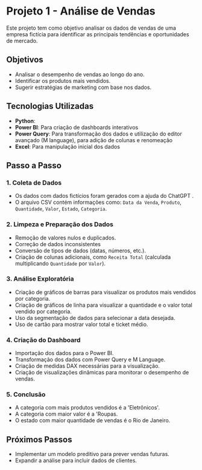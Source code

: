 # Projeto 1 - Análise de Vendas

Este projeto tem como objetivo analisar os dados de vendas de uma empresa fictícia para identificar as principais tendências e oportunidades de mercado.

## Objetivos

- Analisar o desempenho de vendas ao longo do ano.
- Identificar os produtos mais vendidos.
- Sugerir estratégias de marketing com base nos dados.

## Tecnologias Utilizadas

- **Python**: 
- **Power BI**: Para criação de dashboards interativos
- **Power Query**: Para transformação dos dados e utilização do editor avançado (M language), para adição de colunas e renomeação
- **Excel**: Para manipulação inicial dos dados

## Passo a Passo

### 1. Coleta de Dados
- Os dados com dados fictícios foram gerados com a ajuda do ChatGPT .
- O arquivo CSV contém informações como: `Data da Venda`, `Produto`, `Quantidade`, `Valor`, `Estado`, `Categoria`.

### 2. Limpeza e Preparação dos Dados
- Remoção de valores nulos e duplicados.
- Correção de dados inconsistentes
- Conversão de tipos de dados (datas, números, etc.).
- Criação de colunas adicionais, como `Receita Total` (calculada multiplicando `Quantidade` por `Valor`).

### 3. Análise Exploratória
- Criação de gráficos de barras para visualizar os produtos mais vendidos por categoria.
- Criação de gráficos de linha para visualizar a quantidade e o valor total vendido por categoria.
- Uso da segmentação de dados para selecionar a data desejada.
- Uso de cartão para mostrar valor total e ticket médio.

### 4. Criação do Dashboard
- Importação dos dados para o Power BI.
- Transformação dos dados com Power Query e M Language.
- Criação de medidas DAX necessárias para a visualização.
- Criação de visualizações dinâmicas para monitorar o desempenho de vendas.


### 5. Conclusão
- A categoria com mais produtos vendidos é a 'Eletrônicos'.
- A categoria com maior valor é a 'Roupas.
- O estado com maior quantidade de vendas é o Rio de Janeiro.

## Próximos Passos

- Implementar um modelo preditivo para prever vendas futuras.
- Expandir a análise para incluir dados de clientes.




